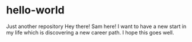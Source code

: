 # hello-world
Just another repository
Hey there! Sam here! I want to have a new start in my life 
which is discovering a new career path. I hope this goes well.
